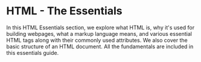 # HTML - The Essentials
In this HTML Essentials section, we explore what HTML is, why it's used for building webpages, what a markup language means, and various essential HTML tags along with their commonly used attributes. We also cover the basic structure of an HTML document. All the fundamentals are included in this essentials guide.